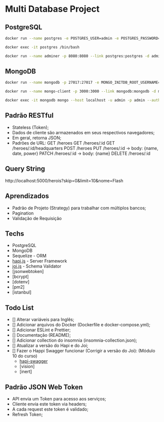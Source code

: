# Multi Database Project

## PostgreSQL

```bash
docker run --name postgres -e POSTGRES_USER=admin -e POSTGRES_PASSWORD=admin -e POSTGRES_DB=heroes -p 5432:5432 -d postgres
```

```bash
docker exec -it postgres /bin/bash
```

```bash
docker run --name adminer -p 8080:8080 --link postgres:postgres -d adminer
```

## MongoDB

```bash
docker run --name mongodb -p 27017:27017 -e MONGO_INITDB_ROOT_USERNAME=admin -e MONGO_INITDB_ROOT_PASSWORD=admin -d mongo:4
```

```bash
docker run --name mongo-client -p 3000:3000 --link mongodb:mongodb -d mongoclient/mongoclient
```

```bash
docker exec -it mongodb mongo --host localhost -u admin -p admin --authenticationDatabase admin --eval "db.getSiblingDB('herois').createUser({ user: 'x0n4d0', pwd: '12345', roles: [{role: 'readWrite', db: 'herois'}]})"
```



## Padrão RESTful

- Stateless (Token);
- Dados de cliente são armazenados em seus respectivos navegadores;
- Em geral, retorna JSON;
- Padrões de URL:
  GET /heroes
  GET /heroes/:id
  GET /heroes/:id/headquarters
  POST /heroes
  PUT /heroes/:id -> body: {name, date, power}
  PATCH /heroes/:id -> body: {name}
  DELETE /heroes/:id

## Query String
http://localhost:5000/herois?skip=0&limit=10&nome=Flash


## Aprendizados

- Padrão de Projeto (Strategy) para trabalhar com múltiplos bancos;
- Pagination
- Validação de Requisição

## Techs

- PostgreSQL
- MongoDB
- Sequelize - ORM
- [hapi.js](https://hapi.dev/) - Server Framework
- [joi.js](https://joi.dev/) - Schema Validator
- [jsonwebtoken]
- [bcrypt]
- [dotenv]
- [pm2]
- [istanbul]




## Todo List

- [] Alterar variáveis para Inglês;
- [] Adicionar arquivos do Docker (Dockerfile e docker-compose.yml);
- [] Adicionar ESLint e Prettier;
- [] Documentação (README);
- [] Adicionar collection do insomnia (insomnia-collection.json);
- [] Atualizar a versão do Hapi e do Joi;
- [] Fazer o Happi Swagger funcionar (Corrigir a versão do Joi): (Módulo 10 do curso)
  - [hapi-swagger]()
  - [vision]
  - [inert]



## Padrão JSON Web Token

- API envia um Token para acesso aos serviços;
- Cliente envia este token via headers;
- A cada request este token é validado;
- Refresh Token;

